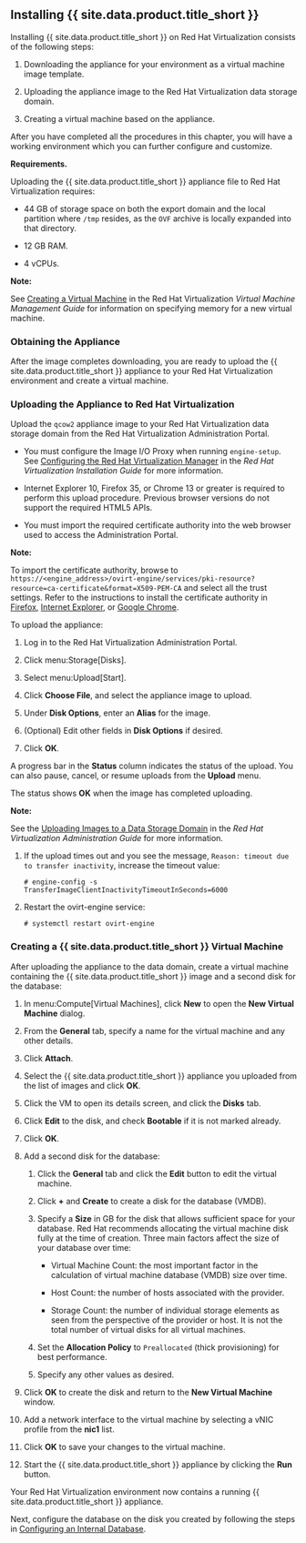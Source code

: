 ## Installing {{ site.data.product.title_short }}

Installing {{ site.data.product.title_short }} on Red Hat Virtualization consists of the
following steps:

1.  Downloading the appliance for your environment as a virtual machine
    image template.

2.  Uploading the appliance image to the Red Hat Virtualization data
    storage domain.

3.  Creating a virtual machine based on the appliance.

After you have completed all the procedures in this chapter, you will
have a working environment which you can further configure and
customize.

**Requirements.**

Uploading the {{ site.data.product.title_short }} appliance file to Red Hat
Virtualization requires:

  - 44 GB of storage space on both the export domain and the local
    partition where `/tmp` resides, as the `OVF` archive is locally
    expanded into that directory.

  - 12 GB RAM.

  - 4 vCPUs.

**Note:**

See [Creating a Virtual Machine](https://access.redhat.com/documentation/en-us/red_hat_virtualization/4.2/html/virtual_machine_management_guide/chap-installing_linux_virtual_machines#Creating_a_virtual_machine_linux_vm) in the Red Hat Virtualization *Virtual Machine Management Guide* for information on specifying memory for a new virtual machine.

### Obtaining the Appliance

After the image completes downloading, you are ready to upload the
{{ site.data.product.title_short }} appliance to your Red Hat Virtualization environment and
create a virtual machine.

### Uploading the Appliance to Red Hat Virtualization

Upload the `qcow2` appliance image to your Red Hat Virtualization data
storage domain from the Red Hat Virtualization Administration Portal.

  - You must configure the Image I/O Proxy when running `engine-setup`.
    See [Configuring the Red Hat Virtualization
    Manager](https://access.redhat.com/documentation/en-us/red_hat_virtualization/4.2/html/installation_guide/configuring_the_red_hat_virtualization_manager)
    in the *Red Hat Virtualization Installation Guide* for more
    information.

  - Internet Explorer 10, Firefox 35, or Chrome 13 or greater is
    required to perform this upload procedure. Previous browser versions
    do not support the required HTML5 APIs.

  - You must import the required certificate authority into the web
    browser used to access the Administration Portal.

**Note:**

To import the certificate authority, browse to
`https://<engine_address>/ovirt-engine/services/pki-resource?resource=ca-certificate&format=X509-PEM-CA`
and select all the trust settings. Refer to the instructions to install
the certificate authority in
[Firefox](https://access.redhat.com/solutions/95103), [Internet
Explorer](https://access.redhat.com/solutions/17864), or [Google
Chrome](https://access.redhat.com/solutions/1168383).

To upload the appliance:

1.  Log in to the Red Hat Virtualization Administration Portal.

2.  Click menu:Storage\[Disks\].

3.  Select menu:Upload\[Start\].

4.  Click **Choose File**, and select the appliance image to upload.

5.  Under **Disk Options**, enter an **Alias** for the image.

6.  (Optional) Edit other fields in **Disk Options** if desired.

7.  Click **OK**.

A progress bar in the **Status** column indicates the status of the upload. You can also pause, cancel, or resume uploads from the **Upload** menu.

The status shows **OK** when the image has completed uploading.

**Note:**

See the [Uploading Images to a Data Storage Domain](https://access.redhat.com/documentation/en-us/red_hat_virtualization/4.2/html/administration_guide/sect-storage_tasks#Uploading_Images_to_a_Data_Storage_Domain) in the *Red Hat Virtualization Administration Guide* for more information.

1.  If the upload times out and you see the message, `Reason: timeout
    due to transfer inactivity`, increase the timeout value:

        # engine-config -s TransferImageClientInactivityTimeoutInSeconds=6000

2.  Restart the ovirt-engine service:

        # systemctl restart ovirt-engine

### Creating a {{ site.data.product.title_short }} Virtual Machine

After uploading the appliance to the data domain, create a virtual
machine containing the {{ site.data.product.title_short }} image and a second disk
for the database:

1.  In menu:Compute\[Virtual Machines\], click **New** to open the **New
    Virtual Machine** dialog.

2.  From the **General** tab, specify a name for the virtual machine and
    any other details.

3.  Click **Attach**.

4.  Select the {{ site.data.product.title_short }} appliance you uploaded from the
    list of images and click **OK**.

5.  Click the VM to open its details screen, and click the **Disks**
    tab.

6.  Click **Edit** to the disk, and check **Bootable** if it is not
    marked already.

7.  Click **OK**.

8.  Add a second disk for the database:

    1.  Click the **General** tab and click the **Edit** button to edit
        the virtual machine.

    2.  Click **+** and **Create** to create a disk for the database
        (VMDB).

    3.  Specify a **Size** in GB for the disk that allows sufficient
        space for your database. Red Hat recommends allocating the
        virtual machine disk fully at the time of creation. Three main
        factors affect the size of your database over time:

          - Virtual Machine Count: the most important factor in the
            calculation of virtual machine database (VMDB) size over
            time.

          - Host Count: the number of hosts associated with the
            provider.

          - Storage Count: the number of individual storage elements as
            seen from the perspective of the provider or host. It is not
            the total number of virtual disks for all virtual machines.

    4.  Set the **Allocation Policy** to `Preallocated` (thick
        provisioning) for best performance.

    5.  Specify any other values as desired.

9.  Click **OK** to create the disk and return to the **New Virtual
    Machine** window.

10. Add a network interface to the virtual machine by selecting a vNIC
    profile from the **nic1** list.

11. Click **OK** to save your changes to the virtual machine.

12. Start the {{ site.data.product.title_short }} appliance by clicking the **Run**
    button.

Your Red Hat Virtualization environment now contains a running
{{ site.data.product.title_short }} appliance.

Next, configure the database on the disk you created by following the
steps in [Configuring an Internal Database](#configuring-an-internal-database).
